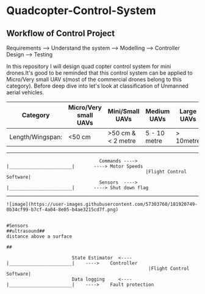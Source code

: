 # Quadcopter-Control-System

  ## Workflow of Control Project ##
  
  Requirements --> Understand the system  --> Modelling --> Controller Design --> Testing 

In this repository I will design quad copter control system for mini drones.It's good to be reminded that this control system can be applied to Micro/Very small UAV s(most of the commercial drones belong to this category). Before deep dive into let's look at classification of Unmanned aerial vehicles.
  
  Category             |   Micro/Very small UAVs      |    Mini/Small UAVs      |       Medium UAVs         |    Large UAVs       |               
  ---------------------|------------------------------|-------------------------|---------------------------|---------------------|
  Length/Wingspan:     |         <50 cm               |    >50 cm & < 2 metre   |       5 - 10 metre        |     > 10metre       |
  ---------------------------------------------------------------------------------------------------------------------------------
  
  
                                      Commands ---->   |_______________________|       ----> Motor Speeds
                                                       |Flight Control Software|
                                      Sensors  ---->   |_______________________|       ----> Shut down flag
  
  ------------------------------------------------------------------------------------------------------------------------------------
    
    ![image](https://user-images.githubusercontent.com/57303760/181920749-0b34cf99-b7cf-4a04-8e05-b4ae3215cd7f.png)

    
    #Sensors
    ##ultrasound##
    distance above a surface
    
    ##
                               
                            State Estimator  <----      |_______________________|    ---->    Controller
                                                        |Flight Control Software|    
                            Data logging     <----      |_______________________|    ---->    Fault protection
                                
                                
                                
                                
                                

